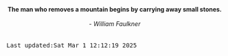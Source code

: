 
<div align="center"><b><span>The man who removes a mountain begins by carrying away small stones.</span></b><br><br><i> - William Faulkner</i></div>
<br><br><kbd>Last updated:Sat Mar  1 12:12:19 2025</kbd>